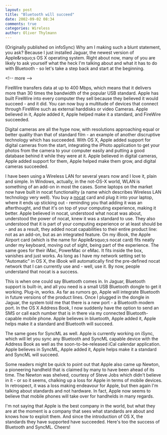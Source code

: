 ```yaml
---
layout: post
title: "Bluetooth will succeed"
date: 2002-09-02 08:34
comments: true
categories: Wireless
author: Oliver Thylmann
---
```



(Originally published on infoSync) Why am I making such a blunt statement, you ask? Because I just installed Jaguar, the newest version of Apple&amp;rsquo;s OS X operating system. Right about now, many of you are likely to ask yourself what the heck I'm talking about and what it has to do with Bluetooth - so let's take a step back and start at the beginning.


&lt;!-- more --&gt;


FireWire transfers data at up to 400 Mbps, which means that it delivers more than 30 times the bandwidth of the popular USB standard. Apple has built FireWire into every computer they sell because they believed it would succeed - and it did. You can now buy a multitude of devices that connect through FireWire such as external harddisks or video Cameras. Apple believed in it, Apple added it, Apple helped make it a standard, and FireWire succeeded.

Digital cameras are all the hype now, with resolutions approaching equal or better quality than that of standard film - an example of another discruptive technology which has succeeded. With OS X, Apple added support for digital cameras from the start, integrating the iPhoto application to get your photos from the camera to your computer easily and putting a good database behind it while they were at it. Apple believed in digital cameras, Apple added support for them, Apple helped make them grow, and digital cameras succeeded.

I have been using a Wireless LAN for several years now and I love it, plain and simple. In Windows, actually, in the not-OS-X world, WLAN is something of an add-on in most the cases. Some laptops on the market now have built in nocat functionality (a name which describes Wireless LAN technology very well). You buy a [nocat](http://www.nocat.net/) card and plug it into your laptop, where it ends up sticking out - reminding you that adding it was an afterthought, and that it's on top of your computing experience, making it better. Apple believed in nocat, understood what nocat was about, understood the power of nocat, knew it was a standard to use. They also understood that it is part of your computing experience or at least should be - and as a result, they added nocat capabilities to their entire product line: not as an add-on, but as an integrated feature. On my iBook, the Apple Airport card (which is the name for Apple&amp;rsquo;s nocat card) fits neatly under my keyboard, moving out of sight, being part of the experience. The same goes for their iMac, PowerMac or eMac. It fits inside the box, vanishes and just works. As long as I have my network setting set to &quot;Automatic&quot; in OS X, the iBook will automatically find the pre-defined nocat network that I can currently use and - well, use it. By now, people understand that nocat is a success.

This is when one could say Bluetooth comes in. In Jaguar, Bluetooth support is built-in, and all you need is a small USB Bluetooth dongle to get it working. Plug-in, works. As far as rumors go, Apple will integrate Bluetooth in future versions of the product lines. Once I plugged in the dongle in Jaguar, the system told me that there is a new port - a Bluetooth modem port. In the OS X Address Book, I now suddenly have the option to send an SMS or call each number that is in there via my connected Bluetooth-capable mobile phone. Apple believes in bluetooth, Apple added it, Apple helps make it a standard and Bluetooth will succeed.

The same goes for SyncML as well. Apple is currently working on iSync, which will let you sync any Bluetooth and SyncML capable device with the Address Book as well as the soon-to-be-released iCal calendar application. Apple believes in SyncML, Apple added it, Apple helps make it a standard and SyncML will succeed.

Some readers might be quick to point out that Apple also came up Newton, a pioneering handheld that is claimed by many to have been ahead of its time. The Newton was shelved, courtesy of Steve Jobs which didn't believe in it - or so it seems, chalking up a loss for Apple in terms of mobile devices. In retrospect, it was a loss making endeavour for Apple, but then again I'm talking about standards and not hardware. In fact, Apple now seems to believe that mobile phones will take over for handhelds in many regards.

I'm not saying that Apple is the best company in the world, but what they are at the moment is a company that sees what standards are about and knows how to exploit them. And since the introduction of OS X, the standards they have supported have succeeded. Here's too the success of Bluetooth and SyncML. Cheers!


